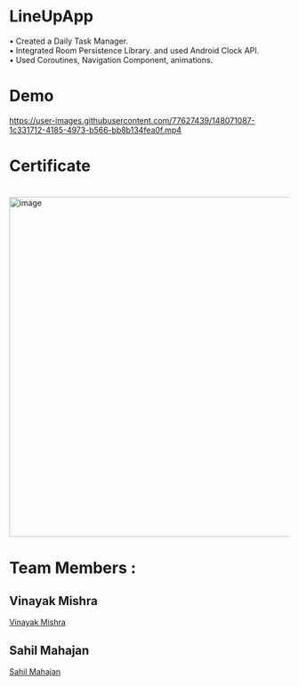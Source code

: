 # LineUpApp

• Created a Daily Task Manager.  <br />
• Integrated Room Persistence Library. and used Android Clock API.  <br />
• Used Coroutines, Navigation Component, animations.  <br />

# Demo
https://user-images.githubusercontent.com/77627439/148071087-1c331712-4185-4973-b566-bb8b134fea0f.mp4

# Certificate
# 
<img width="611" alt="image" src="https://user-images.githubusercontent.com/85163724/165095792-84ff941d-e44a-40cc-9afd-56399e3043e1.png">

# Team Members :

## Vinayak Mishra
[Vinayak Mishra](https://github.com/VinayakMishraCoder)

## Sahil Mahajan
[Sahil Mahajan](https://github.com/Sahil-77)
